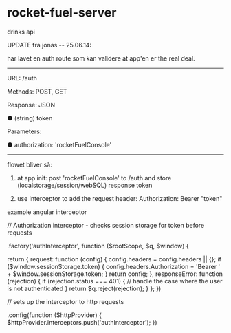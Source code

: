 rocket-fuel-server
==================

drinks api




UPDATE fra jonas -- 25.06.14:


har lavet en auth route som kan validere at app'en er the real deal.

---- 

URL: /auth

Methods: POST, GET 

Response: JSON

● (string) token

Parameters: 

● authorization: 'rocketFuelConsole'

----

flowet bliver så:

1) at app init:
    post 'rocketFuelConsole' to /auth and store (localstorage/session/webSQL) response token

2) use interceptor to add the request header:
    Authorization: Bearer "token"


example angular interceptor


// Authorization interceptor - checks session storage for token before requests

.factory('authInterceptor', function ($rootScope, $q, $window) {

  return {
    request: function (config) {
      config.headers = config.headers || {};
      if ($window.sessionStorage.token) {
        config.headers.Authorization = 'Bearer ' + $window.sessionStorage.token;
      }
      return config;
    },
    responseError: function (rejection) {
      if (rejection.status === 401) {
        // handle the case where the user is not authenticated
      }
      return $q.reject(rejection);
    }
  };
})

// sets up the interceptor to http requests

  .config(function ($httpProvider) {
    $httpProvider.interceptors.push('authInterceptor');
  })


